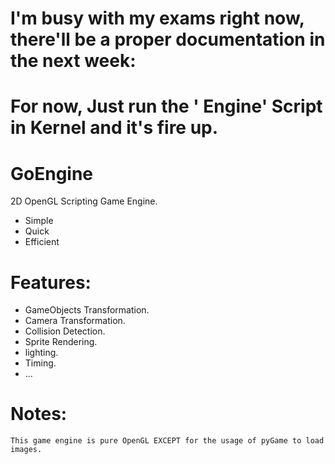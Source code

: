 # I'm busy with my exams right now, there'll be a proper documentation in the next week:
# For now, Just run the ' Engine' Script in Kernel and it's fire up.

# GoEngine
2D OpenGL Scripting Game Engine.
  - Simple
  - Quick
  - Efficient

# Features:

  - GameObjects Transformation.
  - Camera Transformation.
  - Collision Detection.
  - Sprite Rendering.
  - lighting.
  - Timing.
  - ...
 

# Notes:
    This game engine is pure OpenGL EXCEPT for the usage of pyGame to load images.
